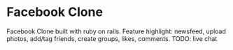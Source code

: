# Facebook Clone 

Facebook Clone built with ruby on rails. Feature highlight: newsfeed, upload photos, add/tag friends, create groups, likes, comments. TODO: live chat
